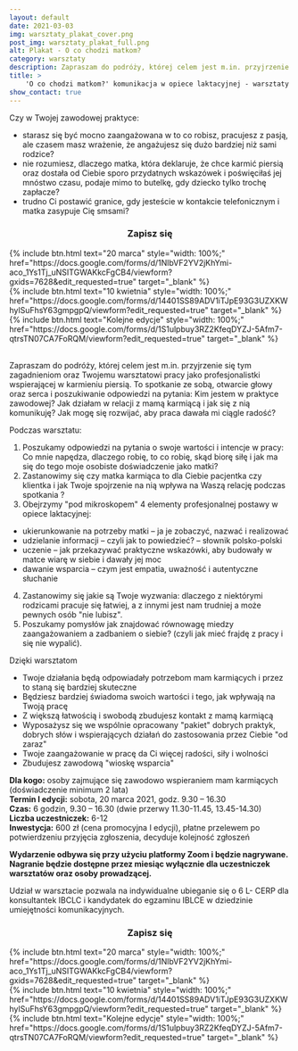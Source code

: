 ```yaml
---
layout: default
date: 2021-03-03
img: warsztaty_plakat_cover.png
post_img: warsztaty_plakat_full.png
alt: Plakat - O co chodzi matkom?
category: warsztaty
description: Zapraszam do podróży, której celem jest m.in. przyjrzenie się Twojemu warsztatowi pracy jako profesjonalistki wspierającej w karmieniu piersią.
title: >
    'O co chodzi matkom?' komunikacja w opiece laktacyjnej - warsztaty
show_contact: true
---
```


Czy w Twojej zawodowej praktyce:
- starasz się być mocno zaangażowana w to co robisz, pracujesz z pasją, ale czasem masz wrażenie, że angażujesz się dużo bardziej niż sami rodzice?
- nie rozumiesz, dlaczego matka, która deklaruje, że chce karmić piersią oraz dostała od Ciebie sporo przydatnych wskazówek i poświęciłaś jej mnóstwo czasu, podaje mimo to butelkę, gdy dziecko tylko trochę zapłacze?
- trudno Ci postawić granice, gdy jesteście w kontakcie telefonicznym i matka zasypuje Cię smsami?

<h3 style="text-align: center">Zapisz się</h3>

<div class="row">
    <div class="col-md-10 col-md-offset-1">
        <div class="row">
            <div class="col-md-4">
                {% include btn.html text="20 marca" style="width: 100%;" href="https://docs.google.com/forms/d/1NlbVF2YV2jKhYmi-aco_1Ys1Tj_uNSITGWAKkcFgCB4/viewform?gxids=7628&edit_requested=true" target="_blank" %}
            </div>
            <div class="col-md-4">
                {% include btn.html text="10 kwietnia" style="width: 100%;" href="https://docs.google.com/forms/d/14401SS89ADV1iTJpE93G3UZXKWhylSuFhsY63gmpgpQ/viewform?edit_requested=true" target="_blank" %}
            </div>
            <div class="col-md-4">
                {% include btn.html text="Kolejne edycje" style="width: 100%;" href="https://docs.google.com/forms/d/1S1ulpbuy3RZ2KfeqDYZJ-5Afm7-qtrsTN07CA7FoRQM/viewform?edit_requested=true" target="_blank" %}
            </div>
        </div>
    </div>
</div>
<br>

Zapraszam do podróży, której celem jest m.in. przyjrzenie się tym zagadnieniom oraz Twojemu warsztatowi pracy jako profesjonalistki wspierającej w karmieniu piersią. To spotkanie ze sobą, otwarcie głowy oraz serca i poszukiwanie odpowiedzi na pytania: Kim jestem w praktyce zawodowej? Jak działam w relacji z mamą karmiącą i jak się z nią komunikuję? Jak mogę się rozwijać, aby praca dawała mi ciągle radość?

Podczas warsztatu:
1. Poszukamy odpowiedzi na pytania o swoje wartości i intencje w pracy: Co mnie napędza, dlaczego robię, to co robię, skąd biorę siłę i jak ma się do tego moje osobiste doświadczenie jako matki?
2. Zastanowimy się czy matka karmiąca to dla Ciebie pacjentka czy klientka i jak Twoje spojrzenie na nią wpływa na Waszą relację podczas spotkania ?
3. Obejrzymy "pod mikroskopem" 4 elementy profesjonalnej postawy w opiece laktacyjnej:
- ukierunkowanie na potrzeby matki – ja je zobaczyć, nazwać i realizować
- udzielanie informacji – czyli jak to powiedzieć? – słownik polsko-polski
- uczenie – jak przekazywać praktyczne wskazówki, aby budowały w matce wiarę w siebie i dawały jej moc
- dawanie wsparcia – czym jest empatia, uważność i autentyczne słuchanie
4. Zastanowimy się jakie są Twoje wyzwania: dlaczego z niektórymi rodzicami pracuje się łatwiej, a z innymi jest nam trudniej a może pewnych osób "nie lubisz".
5. Poszukamy pomysłów jak znajdować równowagę miedzy zaangażowaniem a zadbaniem o siebie? (czyli jak mieć frajdę z pracy i się nie wypalić).

Dzięki warsztatom
- Twoje działania będą odpowiadały potrzebom mam karmiących i przez to staną się bardziej skuteczne
- Będziesz bardziej świadoma swoich wartości i tego, jak wpływają na Twoją pracę
- Z większą łatwością i swobodą zbudujesz kontakt z mamą karmiącą
- Wyposażysz się we wspólnie opracowany "pakiet" dobrych praktyk, dobrych słów i wspierających działań do zastosowania przez Ciebie "od zaraz"
- Twoje zaangażowanie w pracę da Ci więcej radości, siły i wolności
- Zbudujesz zawodową "wioskę wsparcia"

**Dla kogo:** osoby zajmujące się zawodowo wspieraniem mam karmiących (doświadczenie minimum 2 lata) <br>
**Termin I edycji:** sobota, 20 marca 2021, godz. 9.30 – 16.30 <br>
**Czas:** 6 godzin, 9.30 – 16.30 (dwie przerwy 11.30-11.45, 13.45-14.30) <br>
**Liczba uczestniczek:** 6-12 <br>
**Inwestycja:** 600 zł (cena promocyjna I edycji), płatne przelewem po potwierdzeniu przyjęcia zgłoszenia, decyduje kolejność zgłoszeń

**Wydarzenie odbywa się przy użyciu platformy Zoom i będzie nagrywane. Nagranie będzie dostępne przez miesiąc wyłącznie dla uczestniczek warsztatów oraz osoby prowadzącej.**

Udział w warsztacie pozwala na indywidualne ubieganie się o 6 L- CERP dla konsultantek IBCLC i kandydatek do egzaminu IBLCE w dziedzinie umiejętności komunikacyjnych.

<h3 style="text-align: center">Zapisz się</h3>

<div class="row">
    <div class="col-md-10 col-md-offset-1">
        <div class="row">
            <div class="col-md-4">
                {% include btn.html text="20 marca" style="width: 100%;" href="https://docs.google.com/forms/d/1NlbVF2YV2jKhYmi-aco_1Ys1Tj_uNSITGWAKkcFgCB4/viewform?gxids=7628&edit_requested=true" target="_blank" %}
            </div>
            <div class="col-md-4">
                {% include btn.html text="10 kwietnia" style="width: 100%;" href="https://docs.google.com/forms/d/14401SS89ADV1iTJpE93G3UZXKWhylSuFhsY63gmpgpQ/viewform?edit_requested=true" target="_blank" %}
            </div>
            <div class="col-md-4">
                {% include btn.html text="Kolejne edycje" style="width: 100%;" href="https://docs.google.com/forms/d/1S1ulpbuy3RZ2KfeqDYZJ-5Afm7-qtrsTN07CA7FoRQM/viewform?edit_requested=true" target="_blank" %}
            </div>
        </div>
    </div>
</div>